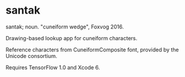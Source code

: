 # santak

santak; noun. "cuneiform wedge", Foxvog 2016.

Drawing-based lookup app for cuneiform characters.

Reference characters from CuneiformComposite font, provided by the Unicode consortium.

Requires TensorFlow 1.0 and Xcode 6.
